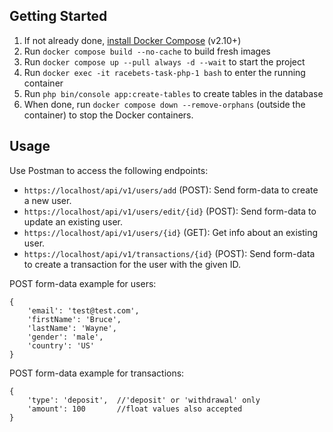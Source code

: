 ## Getting Started

1. If not already done, [install Docker Compose](https://docs.docker.com/compose/install/) (v2.10+)
2. Run `docker compose build --no-cache` to build fresh images
3. Run `docker compose up --pull always -d --wait` to start the project
4. Run `docker exec -it racebets-task-php-1 bash` to enter the running container
5. Run `php bin/console app:create-tables` to create tables in the database
6. When done, run `docker compose down --remove-orphans` (outside the container) to stop the Docker containers.

## Usage

Use Postman to access the following endpoints:

- `https://localhost/api/v1/users/add` (POST): Send form-data to create a new user.
- `https://localhost/api/v1/users/edit/{id}` (POST): Send form-data to update an existing user.
- `https://localhost/api/v1/users/{id}` (GET): Get info about an existing user.
- `https://localhost/api/v1/transactions/{id}` (POST): Send form-data to create a transaction for the user with the given ID.

POST form-data example for users:
```
{
    'email': 'test@test.com',
    'firstName': 'Bruce',
    'lastName': 'Wayne',
    'gender': 'male',
    'country': 'US'
}
```
POST form-data example for transactions:
```
{
    'type': 'deposit',  //'deposit' or 'withdrawal' only
    'amount': 100       //float values also accepted
}
```
